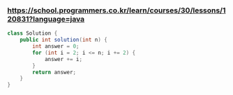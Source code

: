 ### https://school.programmers.co.kr/learn/courses/30/lessons/120831?language=java

```java
class Solution {
    public int solution(int n) {
        int answer = 0;
        for (int i = 2; i <= n; i += 2) {
            answer += i;
        }
        return answer;
    }
}
```
